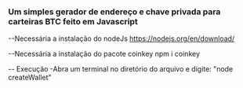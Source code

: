 ### Um simples gerador de endereço e chave privada para carteiras BTC feito em Javascript

--Necessária a instalação do nodeJs
https://nodejs.org/en/download/

--Necessária a instalação do pacote coinkey
npm i coinkey

-- Execução
-Abra um terminal no diretório do arquivo e digite:
"node createWallet"
